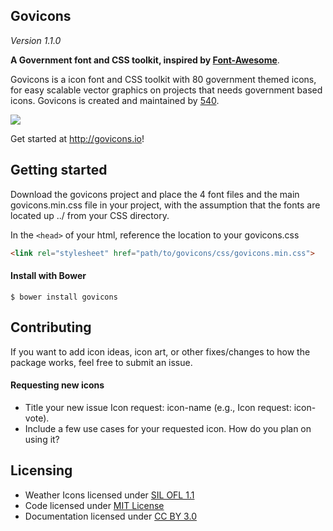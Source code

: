 ## Govicons

*Version 1.1.0*

**A Government font and CSS toolkit, inspired by [Font-Awesome](http://fontawesome.io)**.

Govicons is a icon font and CSS toolkit with 80 government themed icons, for easy scalable vector graphics on projects that needs government based icons. Govicons is created and maintained by [540](http://540.co).

![](https://media1.giphy.com/media/5ME9j9hbSJYrK/200.gif)

Get started at <http://govicons.io>!

## Getting started

Download the govicons project and place the 4 font files and the main govicons.min.css file in your project, with the assumption that the fonts are located up ../ from your CSS directory.

In the `<head>` of your html, reference the location to your govicons.css

```html
<link rel="stylesheet" href="path/to/govicons/css/govicons.min.css">
```
#### Install with Bower

```shell
$ bower install govicons
```

## Contributing

If you want to add icon ideas, icon art, or other fixes/changes to how the package works, feel free to submit an issue.

#### Requesting new icons

- Title your new issue Icon request: icon-name (e.g., Icon request: icon-vote).
- Include a few use cases for your requested icon. How do you plan on using it?

## Licensing

- Weather Icons licensed under [SIL OFL 1.1](http://scripts.sil.org/cms/scripts/page.php?site_id=nrsi&id=OFL)
- Code licensed under [MIT License](http://opensource.org/licenses/mit-license.html)
- Documentation licensed under [CC BY 3.0](http://creativecommons.org/licenses/by/3.0/)
